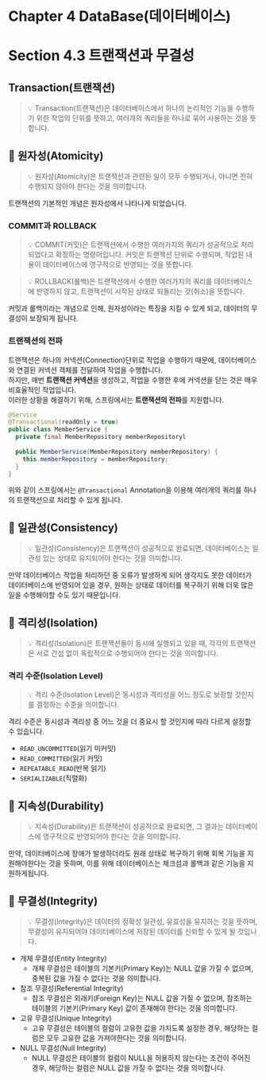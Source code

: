 # Chapter 4 DataBase(데이터베이스)

# Section 4.3 트랜잭션과 무결성

## Transaction(트랜잭션)

> 💡 Transaction(트랜잭션)은 데이터베이스에서 하나의 논리적인 기능을 수행하기 위한 작업의 단위를 뜻하고, 여러개의 쿼리들을 하나로 묶어 사용하는 것을 뜻합니다.
>

## 📌 원자성(Atomicity)

> 💡 원자성(Atomicity)은 트랜잭션과 관련된 일이 모두 수행되거나, 아니면 전혀 수행되지 않아야 한다는 것을 의미합니다.
>
트랜잭션의 기본적인 개념은 원자성에서 나타나게 되었습니다.

### COMMIT과 ROLLBACK

> 💡 COMMIT(커밋)은 트랜잭션에서 수행한 여러가지의 쿼리가 성공적으로 처리되었다고 확정하는 명령어입니다.
> 커밋은 트랜잭션 단위로 수행되며, 작업된 내용이 데이터베이스에 영구적으로 반영되는 것을 뜻합니다.
>


> 💡 ROLLBACK(롤백)은 트랜잭션에서 수행한 여러가지의 쿼리를 데이터베이스에 반영하지 않고, 트랜잭션이 시작된 상태로 되돌리는 것(취소)을 뜻합니다.
>
커밋과 롤백이라는 개념으로 인해, 원자성이라는 특징을 지킬 수 있게 되고, 데이터의 무결성이 보장되게 됩니다.

### 트랜잭션의 전파

트랜잭션은 하나의 커넥션(Connection)단위로 작업을 수행하기 때문에, 데이터베이스와 연결된 커넥션 객체를 전달하여 작업을 수행합니다.  
하지만, 매번 **트랜잭션 커넥션**을 생성하고, 작업을 수행한 후에 커넥션을 닫는 것은 매우 비효율적인 작업입니다.  
이러한 상황을 해결하기 위해, 스프링에서는 **트랜잭션의 전파**를 지원합니다.

``` java
@Service
@Transactional(readOnly = true)
public class MemberService {
  private final MemberRepository memberRepositoryl
  
  public MemberService(MemberRepository memberRepository) {
    this.memberRepository = memberRepository;
  }
}
```

위와 같이 스프링에서는 `@Transactional` Annotation을 이용해 여러개의 쿼리를 하나의 트랜잭션으로 처리할 수 있게 됩니다.

## 📌 일관성(Consistency)

> 💡 일관성(Consistency)은 트랜잭션이 성공적으로 완료되면, 데이터베이스는 일관성 있는 상태로 유지되어야 한다는 것을 의미합니다.
>
만약 데이터베이스 작업을 처리하던 중 오류가 발생하게 되어 생각지도 못한 데이터가 데이터베이스에 반영되어 있을 경우, 원하는 상태로 데이터를 복구하기 위해 더욱 많은 일을 수행해야할 수도 있기 때문입니다.

## 📌 격리성(Isolation)

> 💡 격리성(Isolation)은 트랜잭션들이 동시에 실행되고 있을 때, 각각의 트랜잭션은 서로 간섭 없이 독립적으로 수행되어야 한다는 것을 의미합니다.
>

### 격리 수준(Isolation Level)

> 💡 격리 수준(Isolation Level)은 동시성과 격리성을 어느 정도로 보장할 것인지를 결정하는 수준을 의미합니다.
>

격리 수준은 동시성과 격리성 중 어느 것을 더 중요시 할 것인지에 따라 다르게 설정할 수 있습니다.

- `READ_UNCOMMITTED`(읽기 미커밋)
- `READ_COMMITTED`(읽기 커밋)
- `REPEATABLE_READ`(반복 읽기)
- `SERIALIZABLE`(직렬화)

## 📌 지속성(Durability)

> 💡 지속성(Durability)은 트랜잭션이 성공적으로 완료되면, 그 결과는 데이터베이스에 영구적으로 반영되어야 한다는 것을 의미합니다.
>
만약, 데이터베이스에 장애가 발생하더라도 원래 상태로 복구하기 위해 회복 기능을 지원해야한다는 것을 뜻하며, 이를 위해 데이터베이스는 체크섬과 롤백과 같은 기능을 지원하게됩니다.

## 📌 무결성(Integrity)

> 💡 무결성(Integrity)은 데이터의 정확성 일관성, 유효성을 유지하는 것을 뜻하며, 무결성이 유지되어야 데이터베이스에 저장된 데이터를 신뢰할 수 있게 될 것입니다.
>

- 개체 무결성(Entity Integrity)
    - 개체 무결성은 테이블의 기본키(Primary Key)는 NULL 값을 가질 수 없으며, 중복된 값을 가질 수 없다는 것을 의미합니다.
- 참조 무결성(Referential Integrity)
    - 참조 무결성은 외래키(Foreign Key)는 NULL 값을 가질 수 없으며, 참조하는 테이블의 기본키(Primary Key) 값이 존재해야 한다는 것을 의미합니다.
- 고유 무결성(Unique Integrity)
    - 고유 무결성은 테이블의 컬럼이 고유한 값을 가지도록 설정한 경우, 해당하는 컬럼은 모두 고유한 값을 가져야한다는 것을 의미합니다.
- NULL 무결성(Null Integrity)
    - NULL 무결성은 테이블의 컬럼이 NULL을 허용하지 않는다는 조건이 주어진 경우, 해당하는 컬럼은 NULL 값을 가질 수 없다는 것을 의미합니다. 
